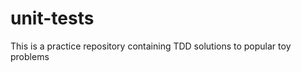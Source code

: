 unit-tests
==========


This is a practice repository containing TDD solutions to popular toy problems
